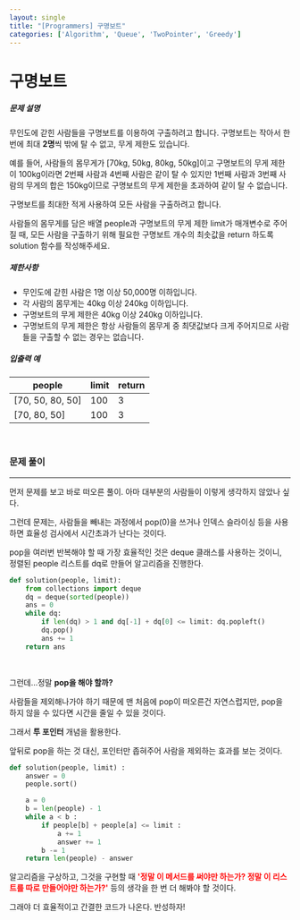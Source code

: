 ```yaml
---
layout: single
title: "[Programmers] 구명보트"
categories: ['Algorithm', 'Queue', 'TwoPointer', 'Greedy']
---
```


# 구명보트

##### 문제 설명

무인도에 갇힌 사람들을 구명보트를 이용하여 구출하려고 합니다. 구명보트는 작아서 한 번에 최대 **2명**씩 밖에 탈 수 없고, 무게 제한도 있습니다.

예를 들어, 사람들의 몸무게가 [70kg, 50kg, 80kg, 50kg]이고 구명보트의 무게 제한이 100kg이라면 2번째 사람과 4번째 사람은 같이 탈 수 있지만 1번째 사람과 3번째 사람의 무게의 합은 150kg이므로 구명보트의 무게 제한을 초과하여 같이 탈 수 없습니다.

구명보트를 최대한 적게 사용하여 모든 사람을 구출하려고 합니다.

사람들의 몸무게를 담은 배열 people과 구명보트의 무게 제한 limit가 매개변수로 주어질 때, 모든 사람을 구출하기 위해 필요한 구명보트 개수의 최솟값을 return 하도록 solution 함수를 작성해주세요.

##### 제한사항

* 무인도에 갇힌 사람은 1명 이상 50,000명 이하입니다.
* 각 사람의 몸무게는 40kg 이상 240kg 이하입니다.
* 구명보트의 무게 제한은 40kg 이상 240kg 이하입니다.
* 구명보트의 무게 제한은 항상 사람들의 몸무게 중 최댓값보다 크게 주어지므로 사람들을 구출할 수 없는 경우는 없습니다.

##### 입출력 예

| people           | limit | return |
| ---------------- | ----- | ------ |
| [70, 50, 80, 50] | 100   | 3      |
| [70, 80, 50]     | 100   | 3      |

<br>



### 문제 풀이

---

먼저 문제를 보고 바로 떠오른 풀이. 아마 대부분의 사람들이 이렇게 생각하지 않았나 싶다. 

그런데 문제는, 사람들을 빼내는 과정에서 pop(0)을 쓰거나 인덱스 슬라이싱 등을 사용하면 효율성 검사에서 시간초과가 난다는 것이다. 

pop을 여러번 반복해야 할 때 가장 효율적인 것은 deque 클래스를 사용하는 것이니, 정렬된 people 리스트를 dq로 만들어 알고리즘을 진행한다. 

```python
def solution(people, limit):
    from collections import deque
    dq = deque(sorted(people))
    ans = 0
    while dq:
        if len(dq) > 1 and dq[-1] + dq[0] <= limit: dq.popleft()
        dq.pop()
        ans += 1
    return ans
```

<br>

그런데...정말 **pop을 해야 할까?**

사람들을 제외해나가야 하기 때문에 맨 처음에 pop이 떠오른건 자연스럽지만, pop을 하지 않을 수 있다면 시간을 줄일 수 있을 것이다. 

그래서 **투 포인터** 개념을 활용한다. 

앞뒤로 pop을 하는 것 대신, 포인터만 좁혀주어 사람을 제외하는 효과를 보는 것이다.  

```python
def solution(people, limit) :
    answer = 0
    people.sort()

    a = 0
    b = len(people) - 1
    while a < b :
        if people[b] + people[a] <= limit :
            a += 1
            answer += 1
        b -= 1
    return len(people) - answer
```

알고리즘을 구상하고, 그것을 구현할 때 <span style="color:rgb(255,10,10)">**'정말 이 메서드를 써야만 하는가? 정말 이 리스트를 따로 만들어야만 하는가?'**</span> 등의 생각을 한 번 더 해봐야 할 것이다. 

그래야 더 효율적이고 간결한 코드가 나온다. 반성하자!

<br>

<br>

<br>

